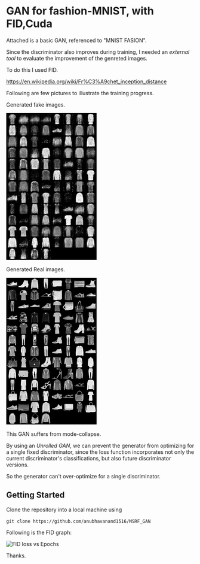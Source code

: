 # GAN for fashion-MNIST, with FID,Cuda
Attached is a basic GAN, referenced to "MNIST FASION".

Since the discriminator also improves during training, I needed an *external tool* to evaluate the improvement of the genreted images.

To do this I used FID.

https://en.wikipedia.org/wiki/Fr%C3%A9chet_inception_distance

Following are few pictures to illustrate the training progress.

Generated fake images.

![Epoch#0](https://github.com/anubhavanand1516/MSRF_GAN/blob/main/samples/fake_images-30.png)

Generated Real images.

![Epoch#3](https://github.com/anubhavanand1516/MSRF_GAN/blob/main/samples/real_images.png)


This GAN suffers from mode-collapse. 

By using an *Unrolled GAN*, we can prevent the generator from optimizing for a single fixed discriminator, since the loss function incorporates not only the current discriminator's classifications, but also future discriminator versions.

So the generator can't over-optimize for a single discriminator.

## Getting Started
Clone the repository into a local machine using
```shell
git clone https://github.com/anubhavanand1516/MSRF_GAN
```

Following is the FID graph:

![FID loss vs Epochs](https://user-images.githubusercontent.com/41025885/131232734-1f2bf977-dd45-4a65-8e28-38a8056d98cb.png)

Thanks.
